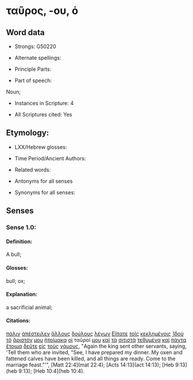 # ταῦρος, -ου, ὁ 

<!-- Status: S2=NeedsFinalCheck -->
<!-- Lexica used for edits: BDAG, FFM, LN, A-S -->

## Word data

* Strongs: G50220

* Alternate spellings:

* Principle Parts: 

* Part of speech: 

Noun;

* Instances in Scripture: 4

* All Scriptures cited: Yes

## Etymology: 

* LXX/Hebrew glosses: 

* Time Period/Ancient Authors: 

* Related words: 

* Antonyms for all senses

* Synonyms for all senses: 

## Senses 

### Sense 1.0:

#### Definition: 

A bull;

#### Glosses:

bull; ox;

#### Explanation:

a sacrificial animal;

#### Citations:

[πάλιν](../G38250/01.md) [ἀπέστειλεν](../G06490/01.md) [ἄλλους](../G02430/01.md) [δούλους](../G14010/01.md) [λέγων](../G30040/01.md) [Εἴπατε](../G30040/01.md) [τοῖς](../G35880/01.md) [κεκλημένοις](../G25640/01.md) [Ἰδοὺ](../G37080/01.md) [τὸ](../G35880/01.md) [ἄριστόν](../G07120/01.md) [μου](../G14730/01.md) [ἡτοίμακα](../G20900/01.md) [οἱ](../G35880/01.md) ταῦροί [μου](../G14730/01.md) [καὶ](../G25320/01.md) [τὰ](../G35880/01.md) [σιτιστὰ](../G46190/01.md) [τεθυμένα](../G23800/01.md) [καὶ](../G25320/01.md) [πάντα](../G39560/01.md) [ἕτοιμα](../G20920/01.md) [δεῦτε](../G12050/01.md) [εἰς](../G15190/01.md) [τοὺς](../G35880/01.md) [γάμους](../G10620/01.md), 
"Again the king sent other servants, saying, 'Tell them who are invited, "See, I have prepared my dinner. My oxen and fattened calves have been killed, and all things are ready. Come to the marriage feast."'", 
[Matt 22:4](mat 22:4);  [Acts 14:13](act 14:13);  [Heb 9:13](heb 9:13);  [Heb 10:4](heb 10:4). 
